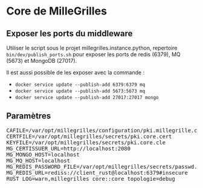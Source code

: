 # Core de MilleGrilles

## Exposer les ports du middleware

Utiliser le script sous le projet millegrilles.instance.python, repertoire `bin/dev/publish_ports.sh` pour exposer
les ports de redis (6379), MQ (5673) et MongoDB (27017). 

Il est aussi possible de les exposer avec la commande : 

* `docker service update --publish-add 6379:6379 mq`
* `docker service update --publish-add 5673:5673 mq` 
* `docker service update --publish-add 27017:27017 mongo`

## Paramètres

<pre>
CAFILE=/var/opt/millegrilles/configuration/pki.millegrille.cert
CERTFILE=/var/opt/millegrilles/secrets/pki.core.cert
KEYFILE=/var/opt/millegrilles/secrets/pki.core.cle
MG_CERTISSUER_URL=http://localhost:2080
MG_MONGO_HOST=localhost
MG_MQ_HOST=localhost
MG_REDIS_PASSWORD_FILE=/var/opt/millegrilles/secrets/passwd.redis.txt
MG_REDIS_URL=rediss://client_rust@localhost:6379#insecure
RUST_LOG=warn,millegrilles_core::core_topologie=debug
</pre>
